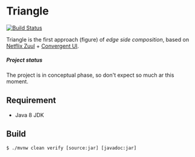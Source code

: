 Triangle 
========

[![Build Status](https://travis-ci.org/thetangram/triangle.svg?branch=master)](https://travis-ci.org/jomoespe/triangle)

Triangle is the first approach (figure) of *edge side composition*, based on [Netflix Zuul](https://github.com/Netflix/zuul) + [Convergent UI](https://github.com/Netflix/zuul).

##### Project status

The project is in conceptual phase, so don't expect so much ar this moment.


Requirement
-----------

  - Java 8 JDK


Build
-----

    $ ./mvnw clean verify [source:jar] [javadoc:jar]
